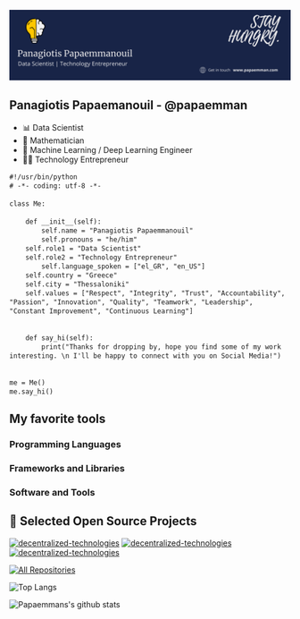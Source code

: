 
![Banner Image](https://github.com/papaemman/papaemman/blob/main/assets/header_image.png)


## Panagiotis Papaemanouil - @papaemman
- 📊 Data Scientist
- 📐 Mathematician
- 🧠 Machine Learning / Deep Learning Engineer
- 👨‍💻 Technology Entrepreneur

```
#!/usr/bin/python
# -*- coding: utf-8 -*-

class Me:

    def __init__(self):
        self.name = "Panagiotis Papaemmanouil"
        self.pronouns = "he/him"
	self.role1 = "Data Scientist"
	self.role2 = "Technology Entrepreneur"
        self.language_spoken = ["el_GR", "en_US"]
	self.country = "Greece"
	self.city = "Thessaloniki"
	self.values = ["Respect", "Integrity", "Trust", "Accountability", "Passion", "Innovation", "Quality", "Teamwork", "Leadership", "Constant Improvement", "Continuous Learning"]
				

    def say_hi(self):
        print("Thanks for dropping by, hope you find some of my work interesting. \n I'll be happy to connect with you on Social Media!")


me = Me()
me.say_hi()
```


## My favorite tools

### Programming Languages

### Frameworks and Libraries


### Software and Tools


## 📘 Selected Open Source Projects

<p align="left">
  <a href="https://github.com/papaemman/AutoML-tools-exploration"><img width="330" src="https://denvercoder1-github-readme-stats.vercel.app/api/pin/?username=papaemman&repo=AutoML-tools-exploration&theme=react&bg_color=29315F&title_color=F8D866&icon_color=F8D866&hide_border=false&show_icons=true" alt="decentralized-technologies"></a>		
  <a href="https://github.com/papaemman/Mining-of-Massive-Datasets-AUTh"><img width="330" src="https://denvercoder1-github-readme-stats.vercel.app/api/pin/?username=papaemman&repo=Mining-of-Massive-Datasets-AUTh&theme=react&bg_color=29315F&title_color=F8D866&icon_color=F8D866&hide_border=false&show_icons=true" alt="decentralized-technologies"></a>		
  <a href="https://github.com/papaemman/decentralized-technologies"><img width="330" src="https://denvercoder1-github-readme-stats.vercel.app/api/pin/?username=papaemman&repo=decentralized-technologies&theme=react&bg_color=29315F&title_color=F8D866&icon_color=F8D866&hide_border=false&show_icons=true" alt="decentralized-technologies"></a>			
</p>
	
<p align="left">
  <a href="https://github.com/papaemman?tab=repositories"><img alt="All Repositories" title="All Repositories" src="https://custom-icon-badges.herokuapp.com/badge/-All%20Repos-2962FF?style=for-the-badge&logoColor=white&logo=repo"/></a>
</p>


![Top Langs](https://github-readme-stats.vercel.app/api/top-langs/?username=papaemman&layout=compact&theme=dark&hide_border=true)


![Papaemmans's github stats](https://github-readme-stats.vercel.app/api?username=papaemman&show_icons=true&hide_border=true)



